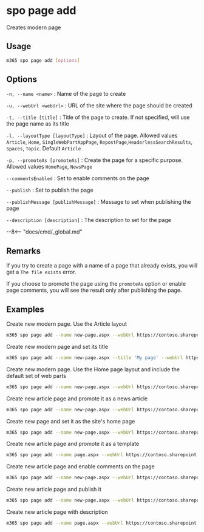 # spo page add

Creates modern page

## Usage

```sh
m365 spo page add [options]
```

## Options

`-n, --name <name>`
: Name of the page to create

`-u, --webUrl <webUrl>`
: URL of the site where the page should be created

`-t, --title [title]`
: Title of the page to create. If not specified, will use the page name as its title

`-l, --layoutType [layoutType]`
: Layout of the page. Allowed values `Article`, `Home`, `SingleWebPartAppPage`, `RepostPage`,`HeaderlessSearchResults`, `Spaces`, `Topic`. Default `Article`

`-p, --promoteAs [promoteAs]`
: Create the page for a specific purpose. Allowed values `HomePage`, `NewsPage`

`--commentsEnabled`
: Set to enable comments on the page

`--publish`
: Set to publish the page

`--publishMessage [publishMessage]`
: Message to set when publishing the page

`--description [description]`
: The description to set for the page

--8<-- "docs/cmd/_global.md"

## Remarks

If you try to create a page with a name of a page that already exists, you will get a `The file exists` error.

If you choose to promote the page using the `promoteAs` option or enable page comments, you will see the result only after publishing the page.

## Examples

Create new modern page. Use the Article layout

```sh
m365 spo page add --name new-page.aspx --webUrl https://contoso.sharepoint.com/sites/a-team
```

Create new modern page and set its title

```sh
m365 spo page add --name new-page.aspx --title 'My page' --webUrl https://contoso.sharepoint.com/sites/a-team
```

Create new modern page. Use the Home page layout and include the default set of web parts

```sh
m365 spo page add --name new-page.aspx --webUrl https://contoso.sharepoint.com/sites/a-team --layoutType Home
```

Create new article page and promote it as a news article

```sh
m365 spo page add --name new-page.aspx --webUrl https://contoso.sharepoint.com/sites/a-team --promoteAs NewsPage
```

Create new page and set it as the site's home page

```sh
m365 spo page add --name new-page.aspx --webUrl https://contoso.sharepoint.com/sites/a-team --layoutType Home --promoteAs HomePage
```

Create new article page and promote it as a template

```sh
m365 spo page add --name page.aspx --webUrl https://contoso.sharepoint.com/sites/a-team --promoteAs Template
```

Create new article page and enable comments on the page

```sh
m365 spo page add --name new-page.aspx --webUrl https://contoso.sharepoint.com/sites/a-team --commentsEnabled
```

Create new article page and publish it

```sh
m365 spo page add --name new-page.aspx --webUrl https://contoso.sharepoint.com/sites/a-team --publish
```

Create new article page with description

```sh
m365 spo page add --name page.aspx --webUrl https://contoso.sharepoint.com/sites/a-team --description "Description to add for the page"
```
